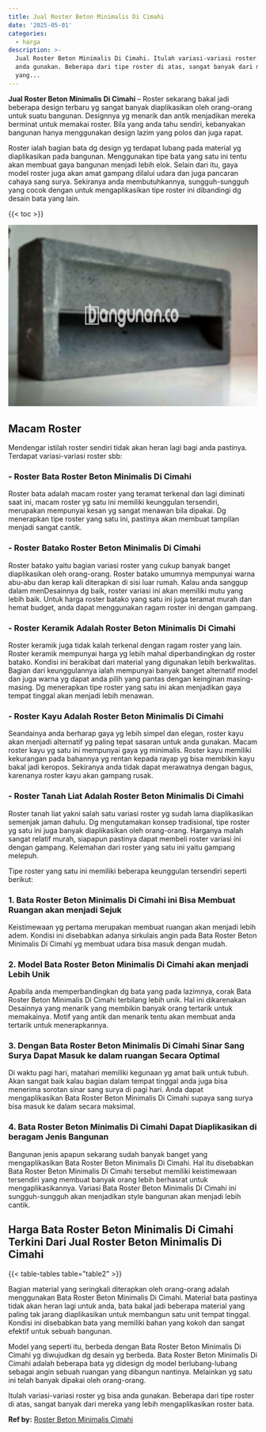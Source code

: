 ```yaml
---
title: Jual Roster Beton Minimalis Di Cimahi
date: '2025-05-01'
categories:
  - harga
description: >-
  Jual Roster Beton Minimalis Di Cimahi. Itulah variasi-variasi roster yg bisa
  anda gunakan. Beberapa dari tipe roster di atas, sangat banyak dari mereka
  yang...
---
```


**Jual Roster Beton Minimalis Di Cimahi** – Roster sekarang bakal jadi beberapa design terbaru yg sangat banyak diaplikasikan oleh orang-orang untuk suatu bangunan. Designnya yg menarik dan antik menjadikan mereka berminat untuk memakai roster. Bila yang anda tahu sendiri, kebanyakan bangunan hanya menggunakan design lazim yang polos dan juga rapat.

Roster ialah bagian bata dg design yg terdapat lubang pada material yg diaplikasikan pada bangunan. Menggunakan tipe bata yang satu ini tentu akan membuat gaya bangunan menjadi lebih elok. Selain dari itu, gaya model roster juga akan amat gampang dilalui udara dan juga pancaran cahaya sang surya. Sekiranya anda membutuhkannya, sungguh-sungguh yang cocok dengan untuk mengaplikasikan tipe roster ini dibandingi dg desain bata yang lain.

{{< toc >}}

![Jual Roster Beton Minimalis Di Cimahi](/images/bata-roster-minimalis-17.png)

## Macam Roster

Mendengar istilah roster sendiri tidak akan heran lagi bagi anda pastinya. Terdapat variasi-variasi roster sbb:

### \- Roster Bata Roster Beton Minimalis Di Cimahi

Roster bata adalah macam roster yang teramat terkenal dan lagi diminati saat ini, macam roster yg satu ini memiliki keunggulan tersendiri, merupakan mempunyai kesan yg sangat menawan bila dipakai. Dg menerapkan tipe roster yang satu ini, pastinya akan membuat tampilan menjadi sangat cantik.

### \- Roster Batako Roster Beton Minimalis Di Cimahi

Roster batako yaitu bagian variasi roster yang cukup banyak banget diaplikasikan oleh orang-orang. Roster batako umumnya mempunyai warna abu-abu dan kerap kali diterapkan di sisi luar rumah. Kalau anda sanggup dalam menDesainnya dg baik, roster variasi ini akan memiliki mutu yang lebih baik. Untuk harga roster batako yang satu ini juga teramat murah dan hemat budget, anda dapat menggunakan ragam roster ini dengan gampang.

### \- Roster Keramik Adalah Roster Beton Minimalis Di Cimahi

Roster keramik juga tidak kalah terkenal dengan ragam roster yang lain. Roster keramik mempunyai harga yg lebih mahal diperbandingkan dg roster batako. Kondisi ini berakibat dari material yang digunakan lebih berkwalitas. Bagian dari keunggulannya ialah mempunyai banyak banget alternatif model dan juga warna yg dapat anda pilih yang pantas dengan keinginan masing-masing. Dg menerapkan tipe roster yang satu ini akan menjadikan gaya tempat tinggal akan menjadi lebih menawan.

### \- Roster Kayu Adalah Roster Beton Minimalis Di Cimahi

Seandainya anda berharap gaya yg lebih simpel dan elegan, roster kayu akan menjadi alternatif yg paling tepat sasaran untuk anda gunakan. Macam roster kayu yg satu ini mempunyai gaya yg minimalis. Roster kayu memiliki kekurangan pada bahannya yg rentan kepada rayap yg bisa membikin kayu bakal jadi keropos. Sekiranya anda tidak dapat merawatnya dengan bagus, karenanya roster kayu akan gampang rusak.

### \- Roster Tanah Liat Adalah Roster Beton Minimalis Di Cimahi

Roster tanah liat yakni salah satu variasi roster yg sudah lama diaplikasikan semenjak jaman dahulu. Dg mengutamakan konsep tradisional, tipe roster yg satu ini juga banyak diaplikasikan oleh orang-orang. Harganya malah sangat relatif murah, siapapun pastinya dapat membeli roster variasi ini dengan gampang. Kelemahan dari roster yang satu ini yaitu gampang melepuh.

Tipe roster yang satu ini memiliki beberapa keunggulan tersendiri seperti berikut:

### 1\. Bata Roster Beton Minimalis Di Cimahi ini Bisa Membuat Ruangan akan menjadi Sejuk

Keistimewaan yg pertama merupakan membuat ruangan akan menjadi lebih adem. Kondisi ini disebabkan adanya sirkulais angin pada Bata Roster Beton Minimalis Di Cimahi yg membuat udara bisa masuk dengan mudah.

### 2\. Model Bata Roster Beton Minimalis Di Cimahi akan menjadi Lebih Unik

Apabila anda memperbandingkan dg bata yang pada lazimnya, corak Bata Roster Beton Minimalis Di Cimahi terbilang lebih unik. Hal ini dikarenakan Desainnya yang menarik yang membikin banyak orang tertarik untuk memakainya. Motif yang antik dan menarik tentu akan membuat anda tertarik untuk menerapkannya.

### 3\. Dengan Bata Roster Beton Minimalis Di Cimahi Sinar Sang Surya Dapat Masuk ke dalam ruangan Secara Optimal

Di waktu pagi hari, matahari memiliki kegunaan yg amat baik untuk tubuh. Akan sangat baik kalau bagian dalam tempat tinggal anda juga bisa menerima sorotan sinar sang surya di pagi hari. Anda dapat mengaplikasikan Bata Roster Beton Minimalis Di Cimahi supaya sang surya bisa masuk ke dalam secara maksimal.

### 4\. Bata Roster Beton Minimalis Di Cimahi Dapat Diaplikasikan di beragam Jenis Bangunan

Bangunan jenis apapun sekarang sudah banyak banget yang mengaplikasikan Bata Roster Beton Minimalis Di Cimahi. Hal itu disebabkan Bata Roster Beton Minimalis Di Cimahi tersebut memiliki keistimewaan tersendiri yang membuat banyak orang lebih berhasrat untuk mengaplikasikannya. Variasi Bata Roster Beton Minimalis Di Cimahi ini sungguh-sungguh akan menjadikan style bangunan akan menjadi lebih cantik.

## Harga Bata Roster Beton Minimalis Di Cimahi Terkini Dari Jual Roster Beton Minimalis Di Cimahi

{{< table-tables table="table2" >}}

Bagian material yang seringkali diterapkan oleh orang-orang adalah menggunakan Bata Roster Beton Minimalis Di Cimahi. Material bata pastinya tidak akan heran lagi untuk anda, bata bakal jadi beberapa material yang paling tak jarang diaplikasikan untuk membangun satu unit tempat tinggal. Kondisi ini disebabkan bata yang memiliki bahan yang kokoh dan sangat efektif untuk sebuah bangunan.

Model yang seperti itu, berbeda dengan Bata Roster Beton Minimalis Di Cimahi yg diwujudkan dg desain yg berbeda. Bata Roster Beton Minimalis Di Cimahi adalah beberapa bata yg didesign dg model berlubang-lubang sebagai angin sebuah ruangan yang dibangun nantinya. Melainkan yg satu ini telah banyak dipakai oleh orang-orang.

Itulah variasi-variasi roster yg bisa anda gunakan. Beberapa dari tipe roster di atas, sangat banyak dari mereka yang lebih mengaplikasikan roster bata.

**Ref by:** [Roster Beton Minimalis Cimahi](https://id.wikipedia.org/wiki/Roster)
